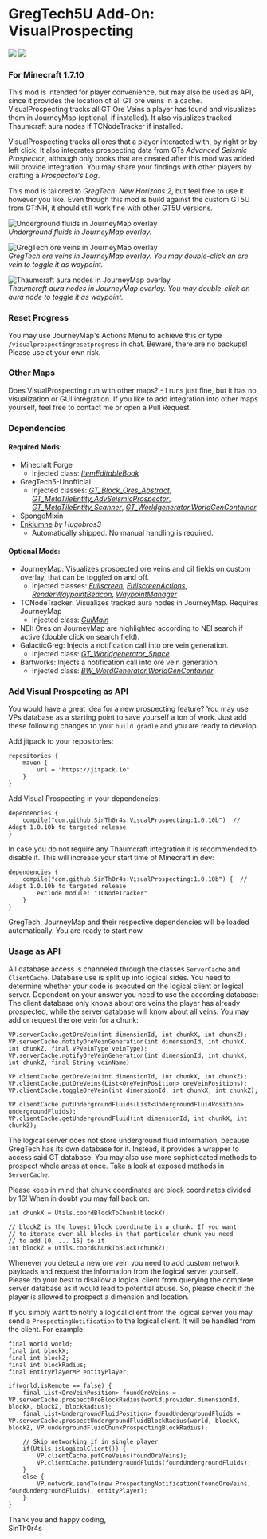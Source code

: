 # GregTech5U Add-On: VisualProspecting

[![](https://jitpack.io/v/SinTh0r4s/VisualProspecting.svg)](https://jitpack.io/#SinTh0r4s/VisualProspecting)
[![](https://github.com/SinTh0r4s/VisualProspecting/actions/workflows/gradle.yml/badge.svg)](https://github.com/SinTh0r4s/VisualProspecting/actions/workflows/gradle.yml)

### For Minecraft 1.7.10

This mod is intended for player convenience, but may also be used as API, since it provides the location of all GT ore veins in a cache. VisualProspecting tracks all GT Ore Veins a player has found and visualizes them in JourneyMap (optional, if installed). It also visualizes tracked Thaumcraft aura nodes if TCNodeTracker if installed.

VisualProspecting tracks all ores that a player interacted with, by right or by left click. It also integrates prospecting data from GTs _Advanced Seismic Prospector_, although only books that are created after this mod was added will provide integration.
You may share your findings with other players by crafting a _Prospector's Log_.

This mod is tailored to _GregTech: New Horizons 2_, but feel free to use it however you like. Even though this mod is build against the custom GT5U from GT:NH, it should still work fine with other GT5U versions.

![Underground fluids in JourneyMap overlay](https://i.ibb.co/crPhR1X/2021-10-12-15-45-25.png) \
_Underground fluids in JourneyMap overlay._

![GregTech ore veins in JourneyMap overlay](https://i.ibb.co/G5KLGjQ/2021-10-20-01-16-57.png) \
_GregTech ore veins in JourneyMap overlay. You may double-click an ore vein to toggle it as waypoint._

![Thaumcraft aura nodes in JourneyMap overlay](https://i.ibb.co/WDk41qd/2021-10-25-15-01-11.png) \
_Thaumcraft aura nodes in JourneyMap overlay. You may double-click an aura node to toggle it as waypoint._

### Reset Progress

You may use JourneyMap's Actions Menu to achieve this or type `/visualprospectingresetprogress` in chat. Beware, there are no backups! Please use at your own risk.

### Other Maps

Does VisualProspecting run with other maps? - I runs just fine, but it has no visualization or GUI integration. If you like to add integration into other maps yourself, feel free to contact me or open a Pull Request.

### Dependencies

#### Required Mods:
 - Minecraft Forge
    - Injected class: [_ItemEditableBook_](https://github.com/SinTh0r4s/VisualProspecting/blob/master/src/main/java/com/sinthoras/visualprospecting/mixins/ItemEditableBookMixin.java)
 - GregTech5-Unofficial
    - Injected classes: [_GT_Block_Ores_Abstract_](https://github.com/SinTh0r4s/VisualProspecting/blob/master/src/main/java/com/sinthoras/visualprospecting/mixins/GT_Block_Ores_AbstractMixin.java), [_GT_MetaTileEntity_AdvSeismicProspector_](https://github.com/SinTh0r4s/VisualProspecting/blob/master/src/main/java/com/sinthoras/visualprospecting/mixins/GT_MetaTileEntity_AdvSeismicProspectorMixin.java), [_GT_MetaTileEntity_Scanner_](https://github.com/SinTh0r4s/VisualProspecting/blob/master/src/main/java/com/sinthoras/visualprospecting/mixins/GT_MetaTileEntity_ScannerMixin.java), [_GT_Worldgenerator.WorldGenContainer_](https://github.com/SinTh0r4s/VisualProspecting/blob/master/src/main/java/com/sinthoras/visualprospecting/mixins/WorldGenContainerMixin.java)
 - SpongeMixin
 - [Enklumne](https://github.com/Hugobros3/Enklume) _by Hugobros3_
    - Automatically shipped. No manual handling is required.
#### Optional Mods:
 - JourneyMap: Visualizes prospected ore veins and oil fields on custom overlay, that can be toggled on and off.
    - Injected classes: [_Fullscreen_](https://github.com/SinTh0r4s/VisualProspecting/blob/master/src/main/java/com/sinthoras/visualprospecting/mixins/journeymap/FullscreenMixin.java), [_FullscreenActions_](https://github.com/SinTh0r4s/VisualProspecting/blob/master/src/main/java/com/sinthoras/visualprospecting/mixins/journeymap/FullscreenActionsMixin.java), [_RenderWaypointBeacon_](https://github.com/SinTh0r4s/VisualProspecting/blob/master/src/main/java/com/sinthoras/visualprospecting/mixins/journeymap/RenderWaypointBeaconMixin.java), [_WaypointManager_](https://github.com/SinTh0r4s/VisualProspecting/blob/master/src/main/java/com/sinthoras/visualprospecting/mixins/journeymap/WaypointManagerMixin.java)
 - TCNodeTracker: Visualizes tracked aura nodes in JourneyMap. Requires JourneyMap  
    - Injected class: [_GuiMain_](https://github.com/SinTh0r4s/VisualProspecting/blob/master/src/main/java/com/sinthoras/visualprospecting/mixins/journeymap/tcnodetracker/GuiMainMixin.java)
 - NEI: Ores on JourneyMap are highlighted according to NEI search if active (double click on search field).
 - GalacticGreg: Injects a notification call into ore vein generation.
    - Injected class: [_GT_Worldgenerator_Space_](https://github.com/SinTh0r4s/VisualProspecting/blob/master/src/main/java/com/sinthoras/visualprospecting/mixins/galacticgreg/GT_Worldgenerator_SpaceMixin.java)
 - Bartworks: Injects a notification call into ore vein generation.
    - Injected class: [_BW_WordGenerator.WorldGenContainer_](https://github.com/SinTh0r4s/VisualProspecting/blob/master/src/main/java/com/sinthoras/visualprospecting/mixins/bartworks/WorldGenContainerMixin.java)

### Add Visual Prospecting as API

You would have a great idea for a new prospecting feature? You may use VPs database as a starting point to save yourself a ton of work. Just add these following changes to your `build.gradle` and you are ready to develop.

Add jitpack to your repositories:
```
repositories {
    maven {
        url = "https://jitpack.io"
    }
}
```

Add Visual Prospecting in your dependencies:
```
dependencies {
    compile("com.github.SinTh0r4s:VisualProspecting:1.0.10b")  // Adapt 1.0.10b to targeted release
}
```

In case you do not require any Thaumcraft integration it is recommended to disable it. This will increase your start time of Minecraft in dev:
```
dependencies {
    compile("com.github.SinTh0r4s:VisualProspecting:1.0.10b") {  // Adapt 1.0.10b to targeted release
        exclude module: "TCNodeTracker"
    }
}
```

GregTech, JourneyMap and their respective dependencies will be loaded automatically. You are ready to start now.


### Usage as API

All database access is channeled through the classes `ServerCache` and `ClientCache`. Database use is split up into logical sides.
You need to determine whether your code is executed on the logical client or logical server. Dependent on your answer you need to use the according database: The client database only knows about ore veins the player has already prospected, while the server database will know about all veins. You may add or request the ore vein for a chunk:
```
VP.serverCache.getOreVein(int dimensionId, int chunkX, int chunkZ);
VP.serverCache.notifyOreVeinGeneration(int dimensionId, int chunkX, int chunkZ, final VPVeinType veinType);
VP.serverCache.notifyOreVeinGeneration(int dimensionId, int chunkX, int chunkZ, final String veinName)

VP.clientCache.getOreVein(int dimensionId, int chunkX, int chunkZ);
VP.clientCache.putOreVeins(List<OreVeinPosition> oreVeinPositions);
VP.clientCache.toggleOreVein(int dimensionId, int chunkX, int chunkZ);

VP.clientCache.putUndergroundFluids(List<UndergroundFluidPosition> undergroundFluids);
VP.clientCache.getUndergroundFluid(int dimensionId, int chunkX, int chunkZ);
```
The logical server does not store underground fluid information, because GregTech has its own database for it. Instead, it provides a wrapper to access said GT database. You may also use more sophisticated methods to prospect whole areas at once. Take a look at exposed methods in `ServerCache`.

Please keep in mind that chunk coordinates are block coordinates divided by 16! When in doubt you may fall back on:
```
int chunkX = Utils.coordBlockToChunk(blockX);
```
```
// blockZ is the lowest block coordinate in a chunk. If you want 
// to iterate over all blocks in that particular chunk you need
// to add [0, ... 15] to it
int blockZ = Utils.coordChunkToBlock(chunkZ);
```

Whenever you detect a new ore vein you need to add custom network payloads and request the information from the logical server yourself. Please do your best to disallow a logical client from querying the complete server database as it would lead to potential abuse. So, please check if the player is allowed to prospect a dimension and location.

If you simply want to notify a logical client from the logical server you may send a ``ProspectingNotification`` to the logical client. It will be handled from the client. For example:
```
final World world;
final int blockX;
final int blockZ;
final int blockRadius;
final EntityPlayerMP entityPlayer;

if(world.isRemote == false) {
    final List<OreVeinPosition> foundOreVeins = VP.serverCache.prospectOreBlockRadius(world.provider.dimensionId, blockX, blockZ, blockRadius);
    final List<UndergroundFluidPosition> foundUndergroundFluids = VP.serverCache.prospectUndergroundFluidBlockRadius(world, blockX, blockZ, VP.undergroundFluidChunkProspectingBlockRadius);

    // Skip networking if in single player
    if(Utils.isLogicalClient()) {
        VP.clientCache.putOreVeins(foundOreVeins);
        VP.clientCache.putUndergroundFluids(foundUndergroundFluids);
    }
    else {
        VP.network.sendTo(new ProspectingNotification(foundOreVeins, foundUndergroundFluids), entityPlayer);
    }
}
```

Thank you and happy coding,\
SinTh0r4s
